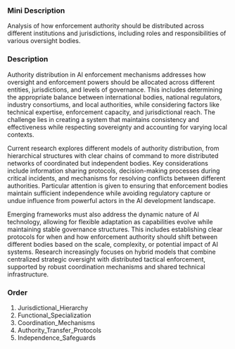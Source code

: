 ### Mini Description

Analysis of how enforcement authority should be distributed across different institutions and jurisdictions, including roles and responsibilities of various oversight bodies.

### Description

Authority distribution in AI enforcement mechanisms addresses how oversight and enforcement powers should be allocated across different entities, jurisdictions, and levels of governance. This includes determining the appropriate balance between international bodies, national regulators, industry consortiums, and local authorities, while considering factors like technical expertise, enforcement capacity, and jurisdictional reach. The challenge lies in creating a system that maintains consistency and effectiveness while respecting sovereignty and accounting for varying local contexts.

Current research explores different models of authority distribution, from hierarchical structures with clear chains of command to more distributed networks of coordinated but independent bodies. Key considerations include information sharing protocols, decision-making processes during critical incidents, and mechanisms for resolving conflicts between different authorities. Particular attention is given to ensuring that enforcement bodies maintain sufficient independence while avoiding regulatory capture or undue influence from powerful actors in the AI development landscape.

Emerging frameworks must also address the dynamic nature of AI technology, allowing for flexible adaptation as capabilities evolve while maintaining stable governance structures. This includes establishing clear protocols for when and how enforcement authority should shift between different bodies based on the scale, complexity, or potential impact of AI systems. Research increasingly focuses on hybrid models that combine centralized strategic oversight with distributed tactical enforcement, supported by robust coordination mechanisms and shared technical infrastructure.

### Order

1. Jurisdictional_Hierarchy
2. Functional_Specialization
3. Coordination_Mechanisms
4. Authority_Transfer_Protocols
5. Independence_Safeguards
